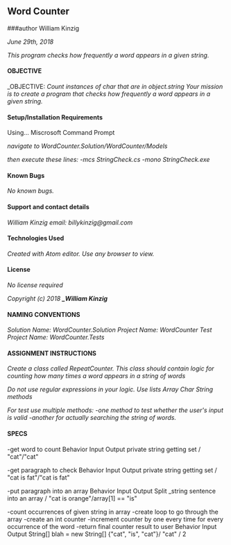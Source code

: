 ## Word Counter
###author William Kinzig

_June 29th, 2018_

_This program checks how frequently a word appears in a given string._

#### OBJECTIVE

_OBJECTIVE: _Count instances of char that are in object.string
Your mission is to create a program that checks how frequently a word appears in a given string._

#### Setup/Installation Requirements

Using... Miscrosoft Command Prompt

_navigate to WordCounter.Solution/WordCounter/Models_

_then execute these lines:_
    _-mcs StringCheck.cs_
    _-mono StringCheck.exe_

#### Known Bugs

_No known bugs._

#### Support and contact details

_William Kinzig email: billykinzig@gmail.com_

#### Technologies Used

_Created with Atom editor.  Use any browser to view._

#### License

_*No license required*_

_Copyright (c) 2018 **_William Kinzig**_

#### NAMING CONVENTIONS

_Solution Name: WordCounter.Solution_
_Project Name: WordCounter_
_Test Project Name: WordCounter.Tests_

#### ASSIGNMENT INSTRUCTIONS

_Create a class called RepeatCounter. This class should contain logic for counting how many times a word appears in a string of words_

_Do not use regular expressions in your logic._
_Use lists Array Char String methods_

_For test use multiple methods:_
_-one method to test whether the user's input is valid_
_-another for actually searching the string of words._

#### SPECS

-get word to count
Behavior		                 Input  Output
private string getting set  /    "cat"/"cat"


-get paragraph to check
Behavior		                 Input        Output
private string getting set  /    "cat is fat"/"cat is fat"


-put paragraph into an array
Behavior		                           Input          Output
Split _string sentence into an array  / "cat is orange"/array[1] == "is"


-count occurrences of given string in array
    -create loop to go through the array
    -create an int counter
    -increment counter by one every time for every occurrence of the word
    -return final counter result to user
Behavior		                                   Input  Output
String[] blah = new String[] {"cat", "is", "cat"}/ "cat" /  2
